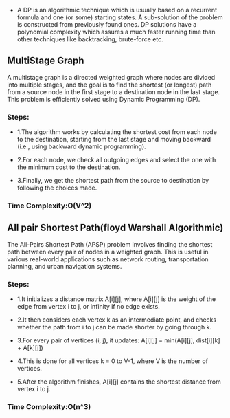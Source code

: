 

- A DP is an algorithmic technique which is usually based on a recurrent formula and one (or some) starting states. A sub-solution of the problem is constructed from previously found ones. DP solutions have a polynomial complexity which assures a much faster running time than other techniques like backtracking, brute-force etc.

## MultiStage Graph
A multistage graph is a directed weighted graph where nodes are divided into multiple stages, and the goal is to find the shortest (or longest) path from a source node in the first stage to a destination node in the last stage. This problem is efficiently solved using Dynamic Programming (DP).

### Steps:

- 1.The algorithm works by calculating the shortest cost from each node to the destination, starting from the last stage and moving backward (i.e., using backward dynamic programming).

- 2.For each node, we check all outgoing edges and select the one with the minimum cost to the destination.

- 3.Finally, we get the shortest path from the source to destination by following the choices made.

### Time Complexity:O(V^2)

## All pair Shortest Path(floyd Warshall Algorithmic)

The All-Pairs Shortest Path (APSP) problem involves finding the shortest path between every pair of nodes in a weighted graph. This is useful in various real-world applications such as network routing, transportation planning, and urban navigation systems.

### Steps:

- 1.It initializes a distance matrix A[i][j], where A[i][j] is the weight of the edge from vertex i to j, or infinity if no edge exists.

- 2.It then considers each vertex k as an intermediate point, and checks whether the path from i to j can be made shorter by going through k.

- 3.For every pair of vertices (i, j), it updates: A[i][j] = min(A[i][j], dist[i][k] + A[k][j])

- 4.This is done for all vertices k = 0 to V-1, where V is the number of vertices.

- 5.After the algorithm finishes, A[i][j] contains the shortest distance from vertex i to j.

### Time Complexity:O(n^3)

